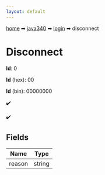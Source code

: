 ```yaml
---
layout: default
---
```


[home](/) ➡ [java340](/protocol/java340) ➡ [login](/protocol/java340/login) ➡ disconnect

# Disconnect

**Id**: 0

**Id** (hex): 00

**Id** (bin): 00000000

✔️

✔️

## Fields

Name | Type
---|---
reason | string

